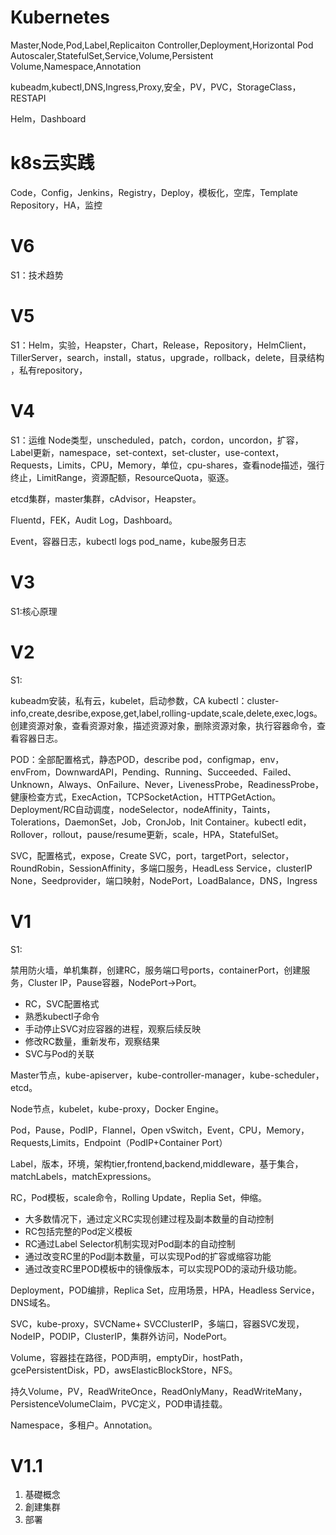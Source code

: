 # Kubernetes

Master,Node,Pod,Label,Replicaiton Controller,Deployment,Horizontal Pod Autoscaler,StatefulSet,Service,Volume,Persistent Volume,Namespace,Annotation

kubeadm,kubectl,DNS,Ingress,Proxy,安全，PV，PVC，StorageClass，RESTAPI

Helm，Dashboard

# k8s云实践

Code，Config，Jenkins，Registry，Deploy，模板化，空库，Template Repository，HA，监控

# V6 

S1：技术趋势

# V5

S1：Helm，实验，Heapster，Chart，Release，Repository，HelmClient，TillerServer，search，install，status，upgrade，rollback，delete，目录结构 ，私有repository，

# V4

S1：运维
Node类型，unscheduled，patch，cordon，uncordon，扩容，Label更新，namespace，set-context，set-cluster，use-context，Requests，Limits，CPU，Memory，单位，cpu-shares，查看node描述，强行终止，LimitRange，资源配额，ResourceQuota，驱逐。

etcd集群，master集群，cAdvisor，Heapster。

Fluentd，FEK，Audit Log，Dashboard。

Event，容器日志，kubectl logs pod_name，kube服务日志

# V3

S1:核心原理


# V2
S1:

kubeadm安装，私有云，kubelet，启动参数，CA
kubectl：cluster-info,create,desribe,expose,get,label,rolling-update,scale,delete,exec,logs。创建资源对象，查看资源对象，描述资源对象，删除资源对象，执行容器命令，查看容器日志。

POD：全部配置格式，静态POD，describe pod，configmap，env，envFrom，DownwardAPI，Pending、Running、Succeeded、Failed、Unknown，Always、OnFailure、Never，LivenessProbe，ReadinessProbe，健康检查方式，ExecAction，TCPSocketAction，HTTPGetAction。Deployment/RC自动调度，nodeSelector，nodeAffinity，Taints，Tolerations，DaemonSet，Job，CronJob，Init Container。kubectl edit，Rollover，rollout，pause/resume更新，scale，HPA，StatefulSet。

SVC，配置格式，expose，Create SVC，port，targetPort，selector，RoundRobin，SessionAffinity，多端口服务，HeadLess Service，clusterIP None，Seedprovider，端口映射，NodePort，LoadBalance，DNS，Ingress

# V1

S1:

禁用防火墙，单机集群，创建RC，服务端口号ports，containerPort，创建服务，Cluster IP，Pause容器，NodePort->Port。
* RC，SVC配置格式
* 熟悉kubectl子命令
* 手动停止SVC对应容器的进程，观察后续反映
* 修改RC数量，重新发布，观察结果
* SVC与Pod的关联

Master节点，kube-apiserver，kube-controller-manager，kube-scheduler，etcd。

Node节点，kubelet，kube-proxy，Docker Engine。

Pod，Pause，PodIP，Flannel，Open vSwitch，Event，CPU，Memory，Requests,Limits，Endpoint（PodIP+Container Port）

Label，版本，环境，架构tier,frontend,backend,middleware，基于集合，matchLabels，matchExpressions。

RC，Pod模板，scale命令，Rolling Update，Replia Set，伸缩。
* 大多数情况下，通过定义RC实现创建过程及副本数量的自动控制
* RC包括完整的Pod定义模板
* RC通过Label Selector机制实现对Pod副本的自动控制
* 通过改变RC里的Pod副本数量，可以实现Pod的扩容或缩容功能
* 通过改变RC里POD模板中的镜像版本，可以实现POD的滚动升级功能。

Deployment，POD编排，Replica Set，应用场景，HPA，Headless Service，DNS域名。

SVC，kube-proxy，SVCName+ SVCClusterIP，多端口，容器SVC发现，NodeIP，PODIP，ClusterIP，集群外访问，NodePort。

Volume，容器挂在路径，POD声明，emptyDir，hostPath，gcePersistentDisk，PD，awsElasticBlockStore，NFS。

持久Volume，PV，ReadWriteOnce，ReadOnlyMany，ReadWriteMany，PersistenceVolumeClaim，PVC定义，POD申请挂载。

Namespace，多租户。Annotation。

# V1.1
1. 基礎概念
2. 創建集群
3. 部署
